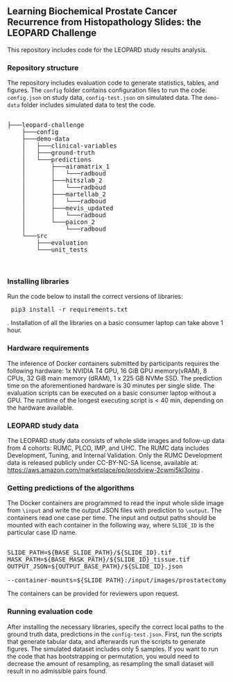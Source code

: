 ## Learning Biochemical Prostate Cancer Recurrence from Histopathology Slides: the LEOPARD Challenge
This repository includes code for the LEOPARD study results analysis.



### Repository structure
The repository includes evaluation code to generate statistics, tables, and figures. The `config` folder contains configuration files to run the code: `config.json` on study data, `config-test.json` on simulated data. The `demo-data` folder includes simulated data to test the code. 
<pre lang="markdown"> 
├───leopard-challenge
    ├───config
    ├───demo-data
    │   ├───clinical-variables
    │   ├───ground-truth
    │   └───predictions
    │       ├───airamatrix_1
    │       │   └───radboud
    │       ├───hitszlab_2
    │       │   └───radboud
    │       ├───martellab_2
    │       │   └───radboud
    │       ├───mevis_updated
    │       │   └───radboud
    │       └───paicon_2
    │           └───radboud
    └───src
        ├───evaluation
        └───unit_tests
        
 </pre>
 
### Installing libraries
Run the code below to install the correct versions of libraries:
<pre lang="markdown"> pip3 install -r requirements.txt  </pre>. Installation of all the libraries on a basic consumer laptop can take above 1 hour.

### Hardware requirements

The inference of Docker containers submitted by participants requires the following hardware: 1x NVIDIA T4 GPU, 16 GiB GPU memory(vRAM), 8 CPUs, 32 GiB main memory (dRAM), 1 x 225 GB NVMe SSD. The prediction time on the aforementioned hardware is 30 minutes per single slide. The evaluation scripts can be executed on a basic consumer laptop without a GPU. The runtime of the longest executing script is < 40 min, depending on the hardware available.

### LEOPARD study data 

The LEOPARD study data consists of whole slide images and follow-up data from 4 cohorts: RUMC, PLCO, IMP, and UHC. The RUMC data includes Development, Tuning, and Internal Validation. Only the RUMC Development data is released publicly under CC-BY-NC-SA license, available at: https://aws.amazon.com/marketplace/pp/prodview-2cwmi5kl3oinu . 


### Getting predictions of the algorithms 

The Docker containers are programmed to read the input whole slide image from `\input` and write the output JSON files with prediction to `\output`. The containers read one case per time.
The input and output paths should be mounted with each container in the following way, where `SLIDE_ID` is the particular case ID name.

<pre lang="markdown">
    
SLIDE_PATH=${BASE_SLIDE_PATH}/${SLIDE_ID}.tif
MASK_PATH=${BASE_MASK_PATH}/${SLIDE_ID}_tissue.tif
OUTPUT_JSON=${OUTPUT_BASE_PATH}/${SLIDE_ID}.json
    
--container-mounts=${SLIDE_PATH}:/input/images/prostatectomy-wsi/${SLIDE_ID}.tif,${MASK_PATH}:/input/images/prostatectomy-tissue-mask/${SLIDE_ID}_tissue.tif,${OUTPUT_BASE_PATH}:${OUTPUT_BASE_PATH}        
</pre>
    
The containers can be provided for reviewers upon request.

### Running evaluation code

After installing the necessary libraries, specify the correct local paths to the ground truth data, predictions in the `config-test.json`. First, run the scripts that generate tabular data, and afterwards run the scripts to generate figures. The simulated dataset includes only 5 samples. If you want to run the code that has bootstrapping or permutation, you would need to decrease the amount of resampling, as resampling the small dataset will result in no admissible pairs found. 

